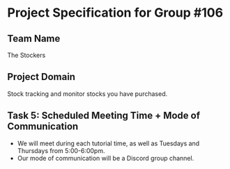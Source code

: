 # Project Specification for Group #106

## Team Name

The Stockers

## Project Domain

Stock tracking and monitor stocks you have purchased.

## Task 5: Scheduled Meeting Time + Mode of Communication
- We will meet during each tutorial time, as well as Tuesdays and Thursdays from 5:00-6:00pm.
- Our mode of communication will be a Discord group channel.